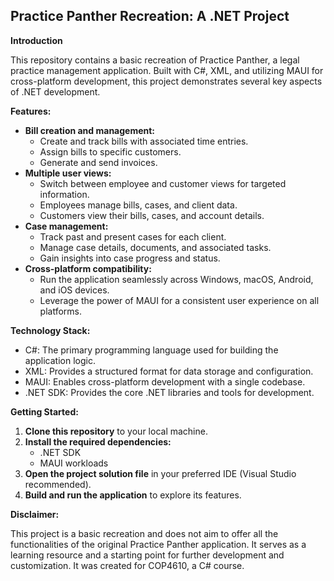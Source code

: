 ## Practice Panther Recreation: A .NET Project

**Introduction**

This repository contains a basic recreation of Practice Panther, a legal practice management application. Built with C#, XML, and utilizing MAUI for cross-platform development, this project demonstrates several key aspects of .NET development.

**Features:**

* **Bill creation and management:**
    * Create and track bills with associated time entries.
    * Assign bills to specific customers.
    * Generate and send invoices.
* **Multiple user views:**
    * Switch between employee and customer views for targeted information.
    * Employees manage bills, cases, and client data.
    * Customers view their bills, cases, and account details.
* **Case management:**
    * Track past and present cases for each client.
    * Manage case details, documents, and associated tasks.
    * Gain insights into case progress and status.
* **Cross-platform compatibility:**
    * Run the application seamlessly across Windows, macOS, Android, and iOS devices.
    * Leverage the power of MAUI for a consistent user experience on all platforms.

**Technology Stack:**

* C#: The primary programming language used for building the application logic.
* XML: Provides a structured format for data storage and configuration.
* MAUI: Enables cross-platform development with a single codebase.
* .NET SDK: Provides the core .NET libraries and tools for development.

**Getting Started:**

1. **Clone this repository** to your local machine.
2. **Install the required dependencies:**
    * .NET SDK
    * MAUI workloads
3. **Open the project solution file** in your preferred IDE (Visual Studio recommended).
4. **Build and run the application** to explore its features.

**Disclaimer:**

This project is a basic recreation and does not aim to offer all the functionalities of the original Practice Panther application. It serves as a learning resource and a starting point for further development and customization.
It was created for COP4610, a C# course.
